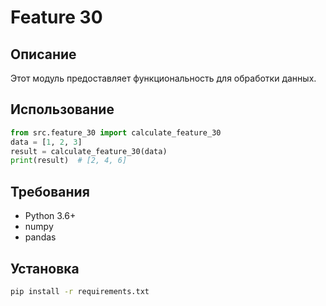# Feature 30
## Описание
Этот модуль предоставляет функциональность для обработки данных.
## Использование
```python
from src.feature_30 import calculate_feature_30
data = [1, 2, 3]
result = calculate_feature_30(data)
print(result)  # [2, 4, 6]
```
## Требования
- Python 3.6+
- numpy
- pandas
## Установка
```bash
pip install -r requirements.txt
```